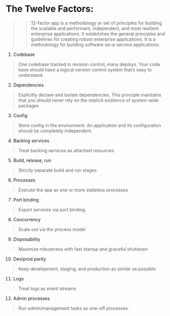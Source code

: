  # The Twelve Factors:
 >>12-factor app is a methodology or set of principles for building the scalable and performant, independent, and most resilient enterprise applications. It establishes the general principles and guidelines for creating robust enterprise applications. It is a methodology for building software-as-a-service applications.

1. Codebase
>One codebase tracked in revision control, many deploys.
>Your code base should have a logical version control system that’s easy to understand.
2. Dependencies
>Explicitly declare and isolate dependencies.
>This principle maintains that you should never rely on the implicit existence of system-wide packages
3. Config
>Store config in the environment.
>An application and its configuration should be completely independent.
4. Backing services
>Treat backing services as attached resources
5. Build, release, run
>Strictly separate build and run stages
6. Processes
>Execute the app as one or more stateless processes
7. Port binding
>Export services via port binding.
8. Concurrency
>Scale out via the process model
9. Disposability
>Maximize robustness with fast startup and graceful shutdown
10. Dev/prod parity
>Keep development, staging, and production as similar as possible
11. Logs
>Treat logs as event streams
12. Admin processes
>Run admin/management tasks as one-off processes.